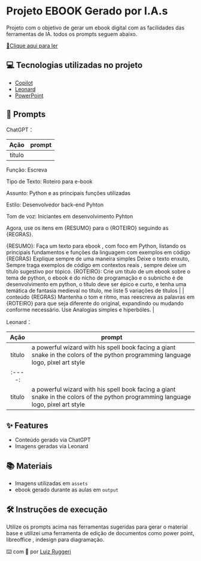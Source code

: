 # Projeto EBOOK Gerado por I.A.s

Projeto com o objetivo de gerar um ebook digital com as facilidades das ferramentas de IA. todos os prompts
seguem abaixo.

<a href="https://github.com/LGRuggeri/Projeto_ebook_DIO" title="View PDF now"> 📕Clique aqui para ler</a>

## 💻 Tecnologias utilizadas no projeto

- [Copilot](https://copilot.microsoft.com/) 
- [Leonard](https://leonardo.ai/)
- [PowerPoint](https://www.microsoft.com/en/microsoft-365/powerpoint)

## 🧠 Prompts


ChatGPT：

|   Ação   | prompt                                                                                                                                                                                                                                                                         |
| :------: | ------------------------------------------------------------------------------------------------------------------------------------------------------------------------------------------------------------------------------------------------------------------------------ |
|  título   
Função: Escreva

Tipo de Texto: Roteiro para e-book

Assunto: Python e as principais funções utilizadas

Estilo: Desenvolvedor back-end Pyhton 

Tom de voz: Iniciantes em desenvolvimento Pyhton

Agora, use os itens em {RESUMO} para o {ROTEIRO} seguindo as {REGRAS}.

{RESUMO}: Faça um texto para ebook , com foco em Python, listando os principais fundamentos e funções da linguagem com exemplos em código {REGRAS} Explique sempre de uma maneira simples Deixe o texto enxuto, Sempre traga exemplos de código em contextos reais , sempre deixe um título sugestivo por tópico.
{ROTEIRO}: Crie um título de um ebook sobre o tema de python, o ebook é do nicho de programação e o subnicho é de desenvolvimento em python, o título deve ser épico e curto, e tenha uma temática de fantasia medieval no título, me liste 5 variações de títulos                                                       |
| conteúdo 
{REGRAS}
Mantenha o tom e ritmo, mas reescreva  as palavras em {ROTEIRO} para que seja diferente do original, expandindo ou mudando conforme necessário.
Use Analogias simples e hiperbóles. |


Leonard：

|  Ação  | prompt                                                                                 |
| :----: | -------------------------------------------------------------------------------------- |
| título | a powerful wizard with his spell book facing a giant snake in the colors of the python       programming language logo, pixel art style | 
| :----: |
| título | a powerful wizard with his spell book facing a giant snake in the colors of the python programming language logo, pixel art style |

## ✨ Features

- Conteúdo gerado via ChatGPT
- Imagens geradas via Leonard

## 📚 Materiais

- Imagens utilizadas em `assets`
- ebook gerado durante as aulas em `output`

## 🛠️ Instruções de execução

Utilize os prompts acima nas ferramentas sugeridas para gerar o material base e utilizei uma ferramenta de edição de documentos como power point, libreoffice , indesign para diagramação.


⌨️ com 💜 por [Luiz Ruggeri](https://github.com/LGRuggeri)